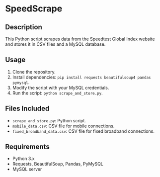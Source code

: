 # SpeedScrape

## Description

This Python script scrapes data from the Speedtest Global Index website and stores it in CSV files and a MySQL database.

## Usage

1. Clone the repository.
2. Install dependencies: `pip install requests beautifulsoup4 pandas pymysql`.
3. Modify the script with your MySQL credentials.
4. Run the script: `python scrape_and_store.py`.

## Files Included

- `scrape_and_store.py`: Python script.
- `mobile_data.csv`: CSV file for mobile connections.
- `fixed_broadband_data.csv`: CSV file for fixed broadband connections.

## Requirements

- Python 3.x
- Requests, BeautifulSoup, Pandas, PyMySQL
- MySQL server
